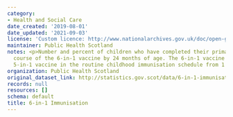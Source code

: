 ```yaml
---
category:
- Health and Social Care
date_created: '2019-08-01'
date_updated: '2021-09-03'
license: 'Custom licence: http://www.nationalarchives.gov.uk/doc/open-government-licence/version/3/'
maintainer: Public Health Scotland
notes: <p>Number and percent of children who have completed their primary immunisation
  course of the 6-in-1 vaccine by 24 months of age. The 6-in-1 vaccine replaced the
  5-in-1 vaccine in the routine childhood immunisation schedule from 1 October 2017.</p>
organization: Public Health Scotland
original_dataset_link: http://statistics.gov.scot/data/6-in-1-immunisation
records: null
resources: []
schema: default
title: 6-in-1 Immunisation
---
```

